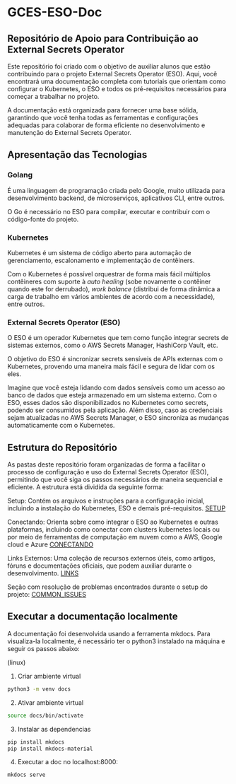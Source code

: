 # GCES-ESO-Doc

## Repositório de Apoio para Contribuição ao External Secrets Operator

Este repositório foi criado com o objetivo de auxiliar alunos que estão contribuindo para o projeto External Secrets Operator (ESO). Aqui, você encontrará uma documentação completa com tutoriais que orientam como configurar o Kubernetes, o ESO e todos os pré-requisitos necessários para começar a trabalhar no projeto.

A documentação está organizada para fornecer uma base sólida, garantindo que você tenha todas as ferramentas e configurações adequadas para colaborar de forma eficiente no desenvolvimento e manutenção do External Secrets Operator.

## Apresentação das Tecnologias

### Golang

É uma linguagem de programação criada pelo Google, muito utilizada para desenvolvimento backend, de microserviços, aplicativos CLI, entre outros.

O Go é necessário no ESO para compilar, executar e contribuir com o código-fonte do projeto.

### Kubernetes

Kubernetes é um sistema de código aberto para automação de gerenciamento, escalonamento e implementação de contêiners.

Com o Kubernetes é possível orquestrar de forma mais fácil múltiplos contêineres com suporte à _auto healing_ (sobe novamente o contêiner quando este for derrubado), _work balance_ (distribui de forma dinâmica a carga de trabalho em vários ambientes de acordo com a necessidade), entre outros.

### External Secrets Operator (ESO)

O ESO é um operador Kubernetes que tem como função integrar secrets de sistemas externos, como o AWS Secrets Manager, HashiCorp Vault, etc. 

O objetivo do ESO é sincronizar secrets sensíveis de APIs externas com o Kubernetes, provendo uma maneira mais fácil e segura de lidar com os eles.

Imagine que você esteja lidando com dados sensíveis como um acesso ao banco de dados que esteja armazenado em um sistema externo. Com o ESO, esses dados são disponibilizados no Kubernetes como secrets, podendo ser consumidos pela aplicação. Além disso, caso as credenciais sejam atualizadas no AWS Secrets Manager, o ESO sincroniza as mudanças automaticamente com o Kubernetes.

## Estrutura do Repositório

As pastas deste repositório foram organizadas de forma a facilitar o processo de configuração e uso do External Secrets Operator (ESO), permitindo que você siga os passos necessários de maneira sequencial e eficiente. A estrutura está dividida da seguinte forma:

Setup: Contém os arquivos e instruções para a configuração inicial, incluindo a instalação do Kubernetes, ESO e demais pré-requisitos.
[SETUP](https://github.com/FGA-GCES/ESO-Documentacao/tree/main/docs/1-Setup)

Conectando: Orienta sobre como integrar o ESO ao Kubernetes e outras plataformas, incluindo como conectar com clusters kubernetes locais ou por meio de ferramentas de computação em nuvem como a AWS, Google cloud e Azure
[CONECTANDO](https://github.com/FGA-GCES/ESO-Documentacao/tree/main/docs/2-Conectando)

Links Externos: Uma coleção de recursos externos úteis, como artigos, fóruns e documentações oficiais, que podem auxiliar durante o desenvolvimento.
[LINKS](https://github.com/FGA-GCES/ESO-Documentacao/tree/main/docs/3-Links)

Seção com resolução de problemas encontrados durante o setup do projeto:
[COMMON_ISSUES](https://github.com/FGA-GCES/ESO-Documentacao/tree/main/docs/4-Common_issues)

## Executar a documentação localmente

A documentação foi desenvolvida usando a ferramenta mkdocs. Para visualiza-la localmente, é necessário ter o python3 instalado na máquina e seguir os passos abaixo:

(linux)

1. Criar ambiente virtual

```bash
python3 -m venv docs
```

2. Ativar ambiente virtual

```bash
source docs/bin/activate
```

3. Instalar as dependencias

```bash
pip install mkdocs
pip install mkdocs-material
```

4. Executar a doc no localhost:8000:

```bash
mkdocs serve
```
